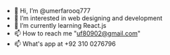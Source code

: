 - 👋 Hi, I’m @umerfarooq777
- 👀 I’m interested in web designing and development
- 🌱 I’m currently learning React.js
- 📫 How to reach me "uf80902@gmail.com"
- 📫 What's app at +92 310 0276796
<!---
umerfarooq777/umerfarooq777 is a ✨ special ✨ repository because its `README.md` (this file) appears on your GitHub profile.
You can click the Preview link to take a look at your changes.
--->
